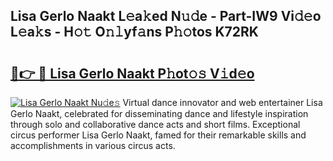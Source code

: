 ## Lisa Gerlo Naakt L𝚎a𝚔ed N𝚞𝚍e - Part-IW9 Vi𝚍𝚎o L𝚎a𝚔s - H𝚘𝚝 O𝚗𝚕yf𝚊ns P𝚑𝚘tos K72RK

# <h2><a href="http://kf2m2za.oniu.top/?m=Lisa+Gerlo+Naakt">🔗👉 🔴 Lisa Gerlo Naakt P𝚑ot𝚘𝚜 V𝚒d𝚎o</a></h2>

[![Lisa Gerlo Naakt Nu𝚍e𝚜](https://i.imgur.com/0qMVB7G.gif)](http://kf2m2za.oniu.top/?m=Lisa+Gerlo+Naakt)
Virtual dance innovator and web entertainer Lisa Gerlo Naakt, celebrated for disseminating dance and lifestyle inspiration through solo and collaborative dance acts and short films. Exceptional circus performer Lisa Gerlo Naakt, famed for their remarkable skills and accomplishments in various circus acts.  
